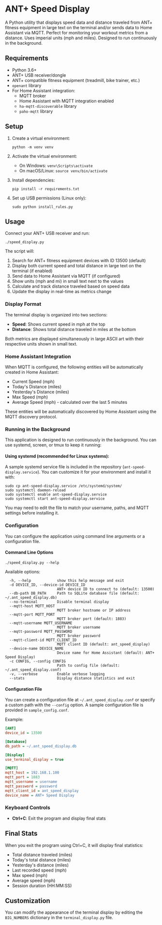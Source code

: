 # ANT+ Speed Display

A Python utility that displays speed data and distance traveled from ANT+ fitness equipment in large text on the terminal and/or sends data to Home Assistant via MQTT. Perfect for monitoring your workout metrics from a distance. Uses imperial units (mph and miles). Designed to run continuously in the background.

## Requirements

- Python 3.6+
- ANT+ USB receiver/dongle
- ANT+ compatible fitness equipment (treadmill, bike trainer, etc.)
- `openant` library
- For Home Assistant integration:
  - MQTT broker
  - Home Assistant with MQTT integration enabled
  - `ha-mqtt-discoverable` library
  - `paho-mqtt` library

## Setup

1. Create a virtual environment:
   ```
   python -m venv venv
   ```

2. Activate the virtual environment:
   - On Windows: `venv\Scripts\activate`
   - On macOS/Linux: `source venv/bin/activate`

3. Install dependencies:
   ```
   pip install -r requirements.txt
   ```

4. Set up USB permissions (Linux only):
   ```
   sudo python install_rules.py
   ```

## Usage

Connect your ANT+ USB receiver and run: 
```
./speed_display.py
```

The script will:
1. Search for ANT+ fitness equipment devices with ID 13500 (default)
2. Display both current speed and total distance in large text on the terminal (if enabled)
3. Send data to Home Assistant via MQTT (if configured)
4. Show units (mph and mi) in small text next to the values
5. Calculate and track distance traveled based on speed data
6. Update the display in real-time as metrics change

### Display Format

The terminal display is organized into two sections:
- **Speed**: Shows current speed in mph at the top
- **Distance**: Shows total distance traveled in miles at the bottom

Both metrics are displayed simultaneously in large ASCII art with their respective units shown in small text.

### Home Assistant Integration

When MQTT is configured, the following entities will be automatically created in Home Assistant:
- Current Speed (mph)
- Today's Distance (miles)
- Yesterday's Distance (miles)
- Max Speed (mph)
- Average Speed (mph) - calculated over the last 5 minutes

These entities will be automatically discovered by Home Assistant using the MQTT discovery protocol.

### Running in the Background

This application is designed to run continuously in the background. You can use systemd, screen, or tmux to keep it running:

#### Using systemd (recommended for Linux systems):

A sample systemd service file is included in the repository (`ant-speed-display.service`). You can customize it for your environment and install it with:

```
sudo cp ant-speed-display.service /etc/systemd/system/
sudo systemctl daemon-reload
sudo systemctl enable ant-speed-display.service
sudo systemctl start ant-speed-display.service
```

You may need to edit the file to match your username, paths, and MQTT settings before installing it.

### Configuration

You can configure the application using command line arguments or a configuration file.

#### Command Line Options

```
./speed_display.py --help
```

Available options:

```
  -h, --help            show this help message and exit
  -d DEVICE_ID, --device-id DEVICE_ID
                        ANT+ device ID to connect to (default: 13500)
  --db-path DB_PATH     Path to SQLite database file (default: ~/.ant_speed_display.db)
  --no-terminal         Disable terminal display
  --mqtt-host MQTT_HOST
                        MQTT broker hostname or IP address
  --mqtt-port MQTT_PORT
                        MQTT broker port (default: 1883)
  --mqtt-username MQTT_USERNAME
                        MQTT broker username
  --mqtt-password MQTT_PASSWORD
                        MQTT broker password
  --mqtt-client-id MQTT_CLIENT_ID
                        MQTT client ID (default: ant_speed_display)
  --device-name DEVICE_NAME
                        Device name for Home Assistant (default: ANT+ Speed Display)
  -c CONFIG, --config CONFIG
                        Path to config file (default: ~/.ant_speed_display.conf)
  -v, --verbose         Enable verbose logging
  --stats               Display distance statistics and exit
```

#### Configuration File

You can create a configuration file at `~/.ant_speed_display.conf` or specify a custom path with the `--config` option. A sample configuration file is provided in `sample_config.conf`.

Example:
```ini
[ANT]
device_id = 13500

[Database]
db_path = ~/.ant_speed_display.db

[Display]
use_terminal_display = true

[MQTT]
mqtt_host = 192.168.1.100
mqtt_port = 1883
mqtt_username = username
mqtt_password = password
mqtt_client_id = ant_speed_display
device_name = ANT+ Speed Display
```

### Keyboard Controls

- **Ctrl+C**: Exit the program and display final stats

## Final Stats

When you exit the program using Ctrl+C, it will display final statistics:
- Total distance traveled (miles)
- Today's total distance (miles)
- Yesterday's distance (miles)
- Last recorded speed (mph)
- Max speed (mph)
- Average speed (mph)
- Session duration (HH:MM:SS)

## Customization

You can modify the appearance of the terminal display by editing the `BIG_NUMBERS` dictionary in the `terminal_display.py` file. 